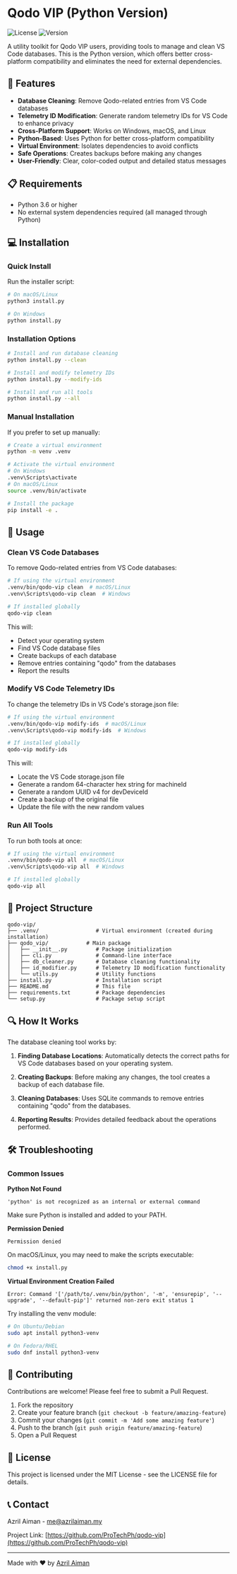 # Qodo VIP (Python Version)

![License](https://img.shields.io/badge/license-MIT-blue.svg)
![Version](https://img.shields.io/badge/version-1.0.0-green.svg)

A utility toolkit for Qodo VIP users, providing tools to manage and clean VS Code databases. This is the Python version, which offers better cross-platform compatibility and eliminates the need for external dependencies.

## 🚀 Features

- **Database Cleaning**: Remove Qodo-related entries from VS Code databases
- **Telemetry ID Modification**: Generate random telemetry IDs for VS Code to enhance privacy
- **Cross-Platform Support**: Works on Windows, macOS, and Linux
- **Python-Based**: Uses Python for better cross-platform compatibility
- **Virtual Environment**: Isolates dependencies to avoid conflicts
- **Safe Operations**: Creates backups before making any changes
- **User-Friendly**: Clear, color-coded output and detailed status messages

## 📋 Requirements

- Python 3.6 or higher
- No external system dependencies required (all managed through Python)

## 💻 Installation

### Quick Install

Run the installer script:

```bash
# On macOS/Linux
python3 install.py

# On Windows
python install.py
```

### Installation Options

```bash
# Install and run database cleaning
python install.py --clean

# Install and modify telemetry IDs
python install.py --modify-ids

# Install and run all tools
python install.py --all
```

### Manual Installation

If you prefer to set up manually:

```bash
# Create a virtual environment
python -m venv .venv

# Activate the virtual environment
# On Windows
.venv\Scripts\activate
# On macOS/Linux
source .venv/bin/activate

# Install the package
pip install -e .
```

## 🔧 Usage

### Clean VS Code Databases

To remove Qodo-related entries from VS Code databases:

```bash
# If using the virtual environment
.venv/bin/qodo-vip clean  # macOS/Linux
.venv\Scripts\qodo-vip clean  # Windows

# If installed globally
qodo-vip clean
```

This will:
- Detect your operating system
- Find VS Code database files
- Create backups of each database
- Remove entries containing "qodo" from the databases
- Report the results

### Modify VS Code Telemetry IDs

To change the telemetry IDs in VS Code's storage.json file:

```bash
# If using the virtual environment
.venv/bin/qodo-vip modify-ids  # macOS/Linux
.venv\Scripts\qodo-vip modify-ids  # Windows

# If installed globally
qodo-vip modify-ids
```

This will:
- Locate the VS Code storage.json file
- Generate a random 64-character hex string for machineId
- Generate a random UUID v4 for devDeviceId
- Create a backup of the original file
- Update the file with the new random values

### Run All Tools

To run both tools at once:

```bash
# If using the virtual environment
.venv/bin/qodo-vip all  # macOS/Linux
.venv\Scripts\qodo-vip all  # Windows

# If installed globally
qodo-vip all
```

## 📁 Project Structure

```
qodo-vip/
├── .venv/                  # Virtual environment (created during installation)
├── qodo_vip/            # Main package
│   ├── __init__.py         # Package initialization
│   ├── cli.py              # Command-line interface
│   ├── db_cleaner.py       # Database cleaning functionality
│   ├── id_modifier.py      # Telemetry ID modification functionality
│   └── utils.py            # Utility functions
├── install.py              # Installation script
├── README.md               # This file
├── requirements.txt        # Package dependencies
└── setup.py                # Package setup script
```

## 🔍 How It Works

The database cleaning tool works by:

1. **Finding Database Locations**: Automatically detects the correct paths for VS Code databases based on your operating system.

2. **Creating Backups**: Before making any changes, the tool creates a backup of each database file.

3. **Cleaning Databases**: Uses SQLite commands to remove entries containing "qodo" from the databases.

4. **Reporting Results**: Provides detailed feedback about the operations performed.

## 🛠️ Troubleshooting

### Common Issues

**Python Not Found**
```
'python' is not recognized as an internal or external command
```
Make sure Python is installed and added to your PATH.

**Permission Denied**
```
Permission denied
```
On macOS/Linux, you may need to make the scripts executable:
```bash
chmod +x install.py
```

**Virtual Environment Creation Failed**
```
Error: Command '['/path/to/.venv/bin/python', '-m', 'ensurepip', '--upgrade', '--default-pip']' returned non-zero exit status 1
```
Try installing the venv module:
```bash
# On Ubuntu/Debian
sudo apt install python3-venv

# On Fedora/RHEL
sudo dnf install python3-venv
```

## 🤝 Contributing

Contributions are welcome! Please feel free to submit a Pull Request.

1. Fork the repository
2. Create your feature branch (`git checkout -b feature/amazing-feature`)
3. Commit your changes (`git commit -m 'Add some amazing feature'`)
4. Push to the branch (`git push origin feature/amazing-feature`)
5. Open a Pull Request

## 📜 License

This project is licensed under the MIT License - see the LICENSE file for details.

## 📞 Contact

Azril Aiman - me@azrilaiman.my

Project Link: [https://github.com/ProTechPh/qodo-vip](https://github.com/ProTechPh/qodo-vip)

---

Made with ❤️ by [Azril Aiman](https://github.com/ProTechPh)
